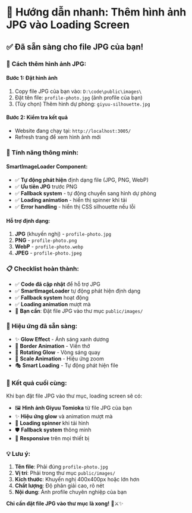 # 🚀 Hướng dẫn nhanh: Thêm hình ảnh JPG vào Loading Screen

## ✅ **Đã sẵn sàng cho file JPG của bạn!**

### 📁 **Cách thêm hình ảnh JPG:**

#### **Bước 1: Đặt hình ảnh**
1. Copy file JPG của bạn vào: `D:\code\public\images\`
2. Đặt tên file: `profile-photo.jpg` (ảnh profile của bạn)
3. (Tùy chọn) Thêm hình dự phòng: `giyuu-silhouette.jpg`

#### **Bước 2: Kiểm tra kết quả**
- Website đang chạy tại: `http://localhost:3005/`
- Refresh trang để xem hình ảnh mới

### 🎯 **Tính năng thông minh:**

#### **SmartImageLoader Component:**
- ✅ **Tự động phát hiện** định dạng file (JPG, PNG, WebP)
- ✅ **Ưu tiên JPG** trước PNG
- ✅ **Fallback system** - tự động chuyển sang hình dự phòng
- ✅ **Loading animation** - hiển thị spinner khi tải
- ✅ **Error handling** - hiển thị CSS silhouette nếu lỗi

#### **Hỗ trợ định dạng:**
1. **JPG** (khuyến nghị) - `profile-photo.jpg`
2. **PNG** - `profile-photo.png`
3. **WebP** - `profile-photo.webp`
4. **JPEG** - `profile-photo.jpeg`

### 📋 **Checklist hoàn thành:**

- ✅ **Code đã cập nhật** để hỗ trợ JPG
- ✅ **SmartImageLoader** tự động phát hiện định dạng
- ✅ **Fallback system** hoạt động
- ✅ **Loading animation** mượt mà
- 🔄 **Bạn cần**: Đặt file JPG vào thư mục `public/images/`

### 🎨 **Hiệu ứng đã sẵn sàng:**

- ✨ **Glow Effect** - Ánh sáng xanh dương
- 🔄 **Border Animation** - Viền thở
- 🌊 **Rotating Glow** - Vòng sáng quay
- 📏 **Scale Animation** - Hiệu ứng zoom
- 🎭 **Smart Loading** - Tự động phát hiện file

### 🚀 **Kết quả cuối cùng:**

Khi bạn đặt file JPG vào thư mục, loading screen sẽ có:
- 🖼️ **Hình ảnh Giyuu Tomioka** từ file JPG của bạn
- ✨ **Hiệu ứng glow** và animation mượt mà
- 🔄 **Loading spinner** khi tải hình
- 🛡️ **Fallback system** thông minh
- 📱 **Responsive** trên mọi thiết bị

### 💡 **Lưu ý:**

1. **Tên file**: Phải đúng `profile-photo.jpg`
2. **Vị trí**: Phải trong thư mục `public/images/`
3. **Kích thước**: Khuyến nghị 400x400px hoặc lớn hơn
4. **Chất lượng**: Độ phân giải cao, rõ nét
5. **Nội dung**: Ảnh profile chuyên nghiệp của bạn

**Chỉ cần đặt file JPG vào thư mục là xong!** 🌊⚔️✨
